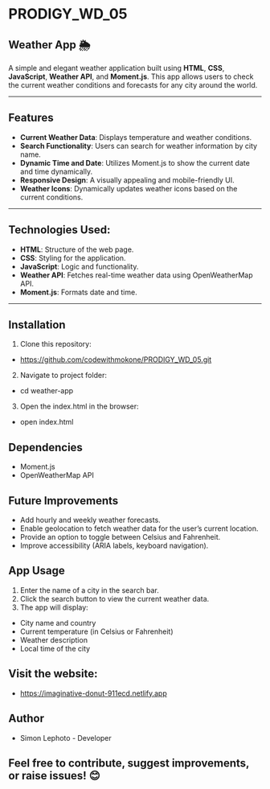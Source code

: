 # PRODIGY_WD_05

## Weather App 🌦️

A simple and elegant weather application built using **HTML**, **CSS**, **JavaScript**, **Weather API**, and **Moment.js**. This app allows users to check the current weather conditions and forecasts for any city around the world.

---

## Features

- **Current Weather Data**: Displays temperature and weather conditions.
- **Search Functionality**: Users can search for weather information by city name.
- **Dynamic Time and Date**: Utilizes Moment.js to show the current date and time dynamically.
- **Responsive Design**: A visually appealing and mobile-friendly UI.
- **Weather Icons**: Dynamically updates weather icons based on the current conditions.

---

## Technologies Used:
- **HTML**: Structure of the web page.
- **CSS**: Styling for the application.
- **JavaScript**: Logic and functionality.
- **Weather API**: Fetches real-time weather data using OpenWeatherMap API.
- **Moment.js**: Formats date and time.

---

## Installation

1. Clone this repository:
- https://github.com/codewithmokone/PRODIGY_WD_05.git 

2. Navigate to project folder:
- cd weather-app

3. Open the index.html in the browser:
- open index.html

## Dependencies
- Moment.js
- OpenWeatherMap API

## Future Improvements
- Add hourly and weekly weather forecasts.
- Enable geolocation to fetch weather data for the user’s current location.
- Provide an option to toggle between Celsius and Fahrenheit.
- Improve accessibility (ARIA labels, keyboard navigation).

## App Usage
1. Enter the name of a city in the search bar.
2. Click the search button to view the current weather data.
3. The app will display:
- City name and country
- Current temperature (in Celsius or Fahrenheit)
- Weather description
- Local time of the city

## Visit the website:
- https://imaginative-donut-911ecd.netlify.app

## Author
- Simon Lephoto - Developer

## Feel free to contribute, suggest improvements, or raise issues! 😊
